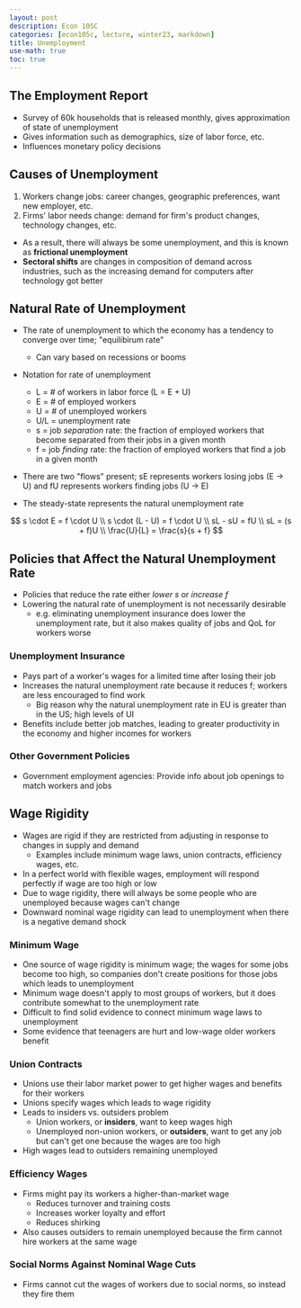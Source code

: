 ```yaml
---
layout: post
description: Econ 105C
categories: [econ105c, lecture, winter23, markdown]
title: Unemployment
use-math: true
toc: true
---
```


## The Employment Report

- Survey of 60k households that is released monthly, gives approximation of state of unemployment
- Gives information such as demographics, size of labor force, etc.
- Influences monetary policy decisions

## Causes of Unemployment

1. Workers change jobs: career changes, geographic preferences, want new employer, etc.
2. Firms' labor needs change: demand for firm's product changes, technology changes, etc.

- As a result, there will always be some unemployment, and this is known as **frictional unemployment**
- **Sectoral shifts** are changes in composition of demand across industries, such as the increasing demand for computers after technology got better

## Natural Rate of Unemployment

- The rate of unemployment to which the economy has a tendency to converge over time; "equilibirum rate"
    - Can vary based on recessions or booms
- Notation for rate of unemployment
    - L = # of workers in labor force (L = E + U)
    - E = # of employed workers
    - U = # of unemployed workers
    - U/L = unemployment rate
    - s = job *separation* rate: the fraction of employed workers that become separated from their jobs in a given month
    - f = job *finding* rate: the fraction of employed workers that find a job in a given month

- There are two "flows" present; sE represents workers losing jobs (E -> U) and fU represents workers finding jobs (U -> E)
- The steady-state represents the natural unemployment rate

$$
s \cdot E = f \cdot U \\
s \cdot (L - U) = f \cdot U \\
sL - sU = fU \\
sL = (s + f)U \\
\frac{U}{L} = \frac{s}{s + f}
$$

## Policies that Affect the Natural Unemployment Rate

- Policies that reduce the rate either *lower s* or *increase f*
- Lowering the natural rate of unemployment is not necessarily desirable
    - e.g. eliminating unemployment insurance does lower the unemployment rate, but it also makes quality of jobs and QoL for workers worse

### Unemployment Insurance

- Pays part of a worker's wages for a limited time after losing their job
- Increases the natural unemployment rate because it reduces f; workers are less encouraged to find work
    - Big reason why the natural unemployment rate in EU is greater than in the US; high levels of UI
- Benefits include better job matches, leading to greater productivity in the economy and higher incomes for workers

### Other Government Policies
- Government employment agencies: Provide info about job openings to match workers and jobs

## Wage Rigidity

- Wages are rigid if they are restricted from adjusting in response to changes in supply and demand 
    - Examples include minimum wage laws, union contracts, efficiency wages, etc.
- In a perfect world with flexible wages, employment will respond perfectly if wage are too high or low
- Due to wage rigidity, there will always be some people who are unemployed because wages can't change
- Downward nominal wage rigidity can lead to unemployment when there is a negative demand shock

### Minimum Wage

- One source of wage rigidity is minimum wage; the wages for some jobs become too high, so companies don't create positions for those jobs which leads to unemployment
- Minimum wage doesn't apply to most groups of workers, but it does contribute somewhat to the unemployment rate
- Difficult to find solid evidence to connect minimum wage laws to unemployment
- Some evidence that teenagers are hurt and low-wage older workers benefit

### Union Contracts

- Unions use their labor market power to get higher wages and benefits for their workers
- Unions specify wages which leads to wage rigidity
- Leads to insiders vs. outsiders problem
    - Union workers, or **insiders**, want to keep wages high
    - Unemployed non-union workers, or **outsiders**, want to get any job but can't get one because the wages are too high
- High wages lead to outsiders remaining unemployed

### Efficiency Wages

- Firms might pay its workers a higher-than-market wage
    - Reduces turnover and training costs
    - Increases worker loyalty and effort
    - Reduces shirking
- Also causes outsiders to remain unemployed because the firm cannot hire workers at the same wage

### Social Norms Against Nominal Wage Cuts

- Firms cannot cut the wages of workers due to social norms, so instead they fire them

